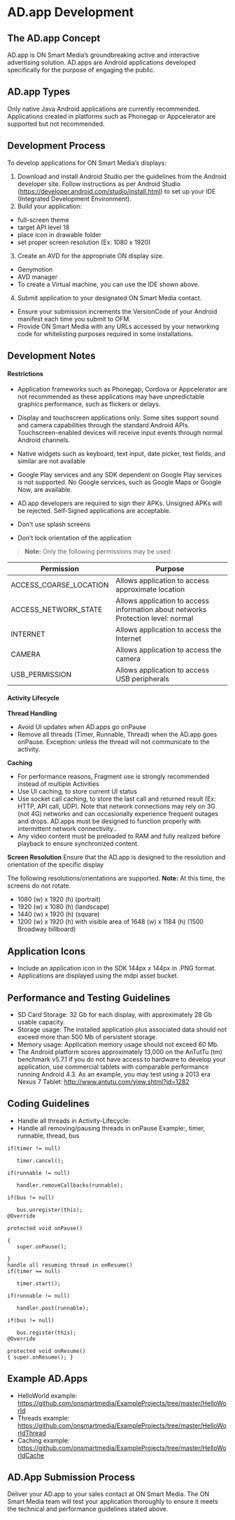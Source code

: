 AD.app Development
===================

The AD.app Concept
-------------

AD.app is ON Smart Media’s groundbreaking active and interactive advertising solution. AD.apps are Android applications developed specifically for the purpose of engaging the public.

AD.app Types
-------------
Only native Java Android applications are currently recommended. Applications created in platforms such as Phonegap or Appcelerator are supported but not recommended.
 
Development Process
-------------

To develop applications for ON Smart Media’s displays:

1. Download and install Android Studio per the guidelines from the Android developer site. Follow instructions as per Android Studio (https://developer.android.com/studio/install.html) to set up your IDE (Integrated Development Environment). 
2. Build your application:
  * full-screen theme
  * target API level 18
  * place icon in drawable folder
  * set proper screen resolution (Ex: 1080 x 1920)

3. Create an AVD for the appropriate ON display size. 
  * Genymotion
  * AVD manager
  * To create a Virtual machine, you can use the IDE shown above. 
4. Submit application to your designated ON Smart Media contact. 
  * Ensure your submission increments the VersionCode of your Android manifest each time you submit to OFM.
  * Provide ON Smart Media with any URLs accessed by your networking code for whitelisting purposes required in some installations.

Development Notes
-------------
#### Restrictions
 - Application frameworks such as Phonegap, Cordova or Appcelerator are not recommended as these applications may have unpredictable graphics performance, such as flickers or delays.

 - Display and touchscreen applications only. Some sites support sound and camera capabilities through the standard Android APIs. Touchscreen-enabled devices will receive input events through normal Android channels.

 - Native widgets such as keyboard, text input, date picker, test fields, and similar are not available

 - Google Play services and any SDK dependent on Google Play services is not supported. No Google services, such as Google Maps or Google Now, are available.

 - AD.app developers are required to sign their APKs. Unsigned APKs will be rejected. Self-Signed applications are acceptable.

 - Don’t use splash screens

 - Don’t lock orientation of the application 
 
> **Note:** Only the following permissions may be used: 

Permission     | Purpose
-------- | ---
ACCESS_COARSE_LOCATION | Allows application to access approximate location 
ACCESS_NETWORK_STATE     | Allows application to access information about networks Protection level: normal
INTERNET     | Allows application to access the Internet
CAMERA     | Allows application to access the camera
USB_PERMISSION     | Allows application to access USB peripherals

#### Activity Lifecycle
**Thread Handling**
 - Avoid UI updates when AD.apps go onPause
 - Remove all threads (Timer, Runnable, Thread) when the AD.app goes onPause. Exception: unless the thread will not communicate to the activity.

**Caching**
 - For performance reasons, Fragment use is strongly recommended instead of multiple Activities
 - Use UI caching, to store current UI status
 - Use socket call caching, to store the last call and returned result (Ex: HTTP, API call, UDP). Note that network connections may rely on 3G (not 4G) networks and can occasionally experience frequent outages and drops. AD.apps must be designed to function properly with intermittent network connectivity..
 - Any video content must be preloaded to RAM and fully realized before playback to ensure synchronized content.

**Screen Resolution**
Ensure that the AD.app is designed to the resolution and orientation of the specific display

The following resolutions/orientations are supported. **Note:** At this time, the screens do not rotate.
 - 1080 (w) x 1920 (h) (portrait)
 - 1920 (w) x 1080 (h) (landscape)
 - 1440 (w) x 1920 (h) (square)
 - 1200 (w) x 1920 (h) with visible area of 1648 (w) x 1184 (h) (1500 Broadway billboard)

Application Icons
-------------
 - Include an application icon in the SDK 144px x 144px in .PNG format.
 - Applications are displayed using the mdpi asset bucket. 


Performance and Testing Guidelines
-------------
 - SD Card Storage: 32 Gb for each display, with approximately 28 Gb usable capacity.
 - Storage usage: The installed application plus associated data should not exceed more than 500 Mb of persistent storage.
 - Memory usage: Application memory usage should not exceed 60 Mb.
 - The Android platform scores approximately 13,000 on the AnTutTu (tm) benchmark v5.7.1 if you do not have access to hardware to develop your application, use commercial tablets with comparable performance running Android 4.3. As an example, you may test using a 2013 era Nexus 7 Tablet: http://www.antutu.com/view.shtml?id=1282 

Coding Guidelines
-------------
 - Handle all threads in Activity-Lifecycle:
 - Handle all removing/pausing threads in onPause
 Example:, timer, runnable, thread, bus
 ```
if(timer != null)

    timer.cancel();

if(runnable != null)

    handler.removeCallbacks(runnable);

if(bus != null)

    bus.unregister(this);
@Override

protected void onPause()

{
    super.onPause(); 

}
handle all resuming thread in onResume()
if(timer == null)

    timer.start();

if(runnable != null)

    handler.post(runnable);

if(bus != null)

    bus.register(this);
@Override

protected void onResume()
{ super.onResume(); }
```

Example AD.Apps
-------------
 - HelloWorld example: https://github.com/onsmartmedia/ExampleProjects/tree/master/HelloWorld
 - Threads example: https://github.com/onsmartmedia/ExampleProjects/tree/master/HelloWorldThread
 - Caching example: https://github.com/onsmartmedia/ExampleProjects/tree/master/HelloWorldCache

AD.App Submission Process
-------------
Deliver your AD.app to your sales contact at ON Smart Media. The ON Smart Media team will test your application thoroughly to ensure it meets the technical and performance guidelines stated above. 

